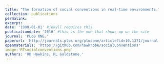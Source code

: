 ```yaml
---
title: "The formation of social conventions in real-time environments."
collection: publications
permalink: 
excerpt: 
date: '1900-01-01' #jekyll requires this 
publicationdate: '2016' #this is the one that shows up on the site
journal: 'PLoS ONE.'
paperurl: 'http://journals.plos.org/plosone/article?id=10.1371/journal.pone.0151670'
openmaterials: 'https://github.com/hawkrobe/socialConventions'
image:'RTsocialconventions.png'
authors: 'RD Hawkins, RL Goldstone.'
---
```

